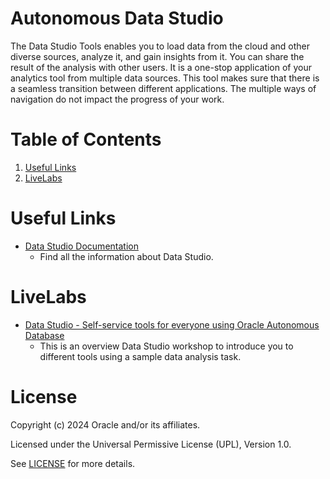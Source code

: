 # Autonomous Data Studio
 
The Data Studio Tools enables you to load data from the cloud and other diverse sources, analyze it, and gain insights from it. You can share the result of the analysis with other users. It is a one-stop application of your analytics tool from multiple data sources. This tool makes sure that there is a seamless transition between different applications. The multiple ways of navigation do not impact the progress of your work.
 
# Table of Contents
 
1. [Useful Links](#useful-links)
2. [LiveLabs](#livelabs)
 
# Useful Links
 
- [Data Studio Documentation](https://docs.oracle.com/en-us/iaas/autonomous-database-serverless/doc/adp-data-studio-overview-page.html)
    - Find all the information about Data Studio.

# LiveLabs
 
- [Data Studio - Self-service tools for everyone using Oracle Autonomous Database](https://apexapps.oracle.com/pls/apex/f?p=133:180:109524315536663::::wid:789)
    - This is an overview Data Studio workshop to introduce you to different tools using a sample data analysis task.
 
# License
 
Copyright (c) 2024 Oracle and/or its affiliates.
 
Licensed under the Universal Permissive License (UPL), Version 1.0.
 
See [LICENSE](https://github.com/oracle-devrel/technology-engineering/blob/main/LICENSE) for more details.
